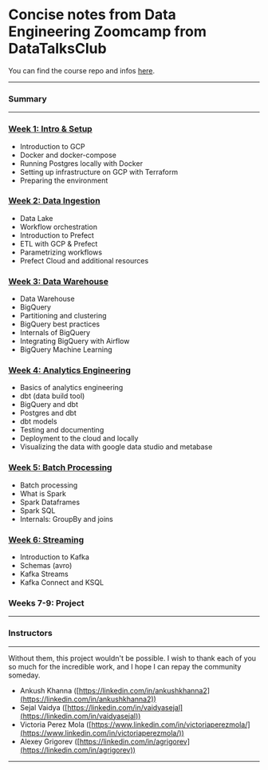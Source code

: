 # Concise notes from Data Engineering Zoomcamp from DataTalksClub



You can find the course repo and infos [here](https://github.com/DataTalksClub/data-engineering-zoomcamp).

--------------------------
### Summary
-----------------------------------

### [Week 1: Intro & Setup](https://github.com/saulzera/data-engineering-zoomcamp/tree/master/week-1)
-  Introduction to GCP
-   Docker and docker-compose
-   Running Postgres locally with Docker
-   Setting up infrastructure on GCP with Terraform
-   Preparing the environment

### [Week 2: Data Ingestion](https://github.com/saulzera/data-engineering-zoomcamp/tree/master/week-2)
-   Data Lake
-   Workflow orchestration
-   Introduction to Prefect
-   ETL with GCP & Prefect
-   Parametrizing workflows
-   Prefect Cloud and additional resources

### [Week 3: Data Warehouse](https://github.com/saulzera/data-engineering-zoomcamp/tree/master/week-3)
-   Data Warehouse
-   BigQuery
-   Partitioning and clustering
-   BigQuery best practices
-   Internals of BigQuery
-   Integrating BigQuery with Airflow
-   BigQuery Machine Learning

### [Week 4: Analytics Engineering](https://github.com/saulzera/data-engineering-zoomcamp/tree/master/week-4)
-   Basics of analytics engineering
-   dbt (data build tool)
-   BigQuery and dbt
-   Postgres and dbt
-   dbt models
-   Testing and documenting
-   Deployment to the cloud and locally
-   Visualizing the data with google data studio and metabase

### [Week 5: Batch Processing](https://github.com/saulzera/data-engineering-zoomcamp/tree/master/week-5)
-   Batch processing
-   What is Spark
-   Spark Dataframes
-   Spark SQL
-   Internals: GroupBy and joins

### [Week 6: Streaming](https://github.com/saulzera/data-engineering-zoomcamp/tree/master/week-6)
-   Introduction to Kafka
-   Schemas (avro)
-   Kafka Streams
-   Kafka Connect and KSQL

### Weeks 7-9: Project

---------------------
### Instructors
--------------------------
Without them, this project wouldn't be possible. I wish to thank each of you so much for the incredible work, and I hope I can repay the community someday.

-   Ankush Khanna ([https://linkedin.com/in/ankushkhanna2](https://linkedin.com/in/ankushkhanna2))
-   Sejal Vaidya ([https://linkedin.com/in/vaidyasejal](https://linkedin.com/in/vaidyasejal))
-   Victoria Perez Mola ([https://www.linkedin.com/in/victoriaperezmola/](https://www.linkedin.com/in/victoriaperezmola/))
-   Alexey Grigorev ([https://linkedin.com/in/agrigorev](https://linkedin.com/in/agrigorev))

-------------------






